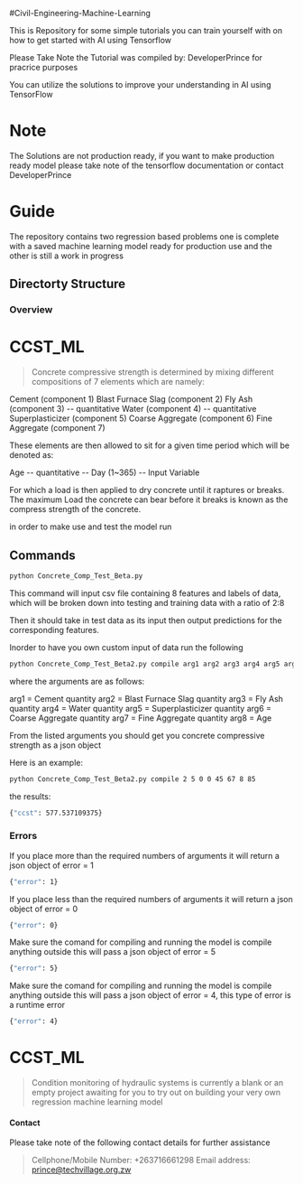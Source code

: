 #Civil-Engineering-Machine-Learning

This is Repository for some simple tutorials you can train yourself with on how to get started
with AI using Tensorflow

Please Take Note the Tutorial was compiled by: DeveloperPrince for pracrice purposes 

You can utilize the solutions to improve your understanding in AI using TensorFlow 

# Note

The Solutions are not production ready, if you want to make production ready model please take note of the tensorflow documentation or contact DeveloperPrince

# Guide

The repository contains two regression based problems one is complete with a saved machine learning model ready for production use and the other is still a work in progress

## Directorty Structure

### Overview

# CCST_ML

>Concrete compressive strength is determined by mixing different compositions of 7 elements which are namely:

Cement (component 1) 
Blast Furnace Slag (component 2) 
Fly Ash (component 3) -- quantitative 
Water (component 4) -- quantitative 
Superplasticizer (component 5) 
Coarse Aggregate (component 6) 
Fine Aggregate (component 7) 

These elements are then allowed to sit for a given time period which will be denoted as:

Age -- quantitative -- Day (1~365) -- Input Variable

For which a load is then applied to dry concrete until it raptures or breaks. The maximum Load the concrete can bear before it breaks is known as the compress strength of the concrete.

in order to make use and test the model run 

## Commands
```bash
python Concrete_Comp_Test_Beta.py
```
This command will input csv file containing 8 features and labels of data, which will be broken down into testing and training data with a ratio of 2:8

Then it should take in test data as its input then output predictions for the corresponding features.

Inorder to have you own custom input of data run the following

```bash
python Concrete_Comp_Test_Beta2.py compile arg1 arg2 arg3 arg4 arg5 arg6 arg7 arg8
```

where the arguments are as follows:

arg1 = Cement quantity
arg2 = Blast Furnace Slag quantity
arg3 = Fly Ash quantity
arg4 = Water quantity
arg5 = Superplasticizer quantity
arg6 = Coarse Aggregate quantity
arg7 = Fine Aggregate quantity
arg8 = Age 

From the listed arguments you should get you concrete compressive strength as a json object 

Here is an example:

```bash
python Concrete_Comp_Test_Beta2.py compile 2 5 0 0 45 67 8 85
```

the results:
```bash
{"ccst": 577.537109375}
```

### Errors

If you place more than the required numbers of arguments it will return a json object of error = 1

```bash
{"error": 1}
```

If you place less than the required numbers of arguments it will return a json object of error = 0

```bash
{"error": 0}
```

Make sure the comand for compiling and running the model is compile anything outside this will pass a json object of error = 5

```bash
{"error": 5}
```

Make sure the comand for compiling and running the model is compile anything outside this will pass a json object of error = 4, this type of error is a runtime error

```bash
{"error": 4}
```
# CCST_ML

>Condition monitoring of hydraulic systems is currently a blank or an empty project awaiting for you to try out on building your very own regression machine learning model

#### Contact 

Please take note of the following contact details for further assistance

>Cellphone/Mobile Number: +263716661298
>Email address: prince@techvillage.org.zw




